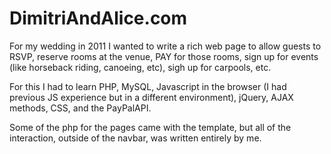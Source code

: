DimitriAndAlice.com
===============

For my wedding in 2011 I wanted to write a rich web page to allow guests to RSVP, reserve rooms at the venue, PAY for those rooms, sign up for events (like horseback riding, canoeing, etc), sigh up for carpools, etc.

For this I had to learn PHP, MySQL, Javascript in the browser (I had previous JS experience but in a different environment), jQuery, AJAX methods, CSS, and the PayPalAPI.

Some of the php for the pages came with the template, but all of the interaction, outside of the navbar, was written entirely by me.
